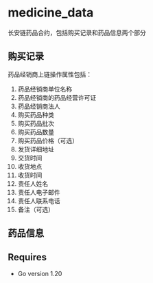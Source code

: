 # medicine_data
长安链药品合约，包括购买记录和药品信息两个部分

## 购买记录
药品经销商上链操作属性包括：
1. 药品经销商单位名称
2. 药品经销商的药品经营许可证
3. 药品经销商法人
4. 购买药品种类
5. 购买药品批次
6. 购买药品数量
7. 购买药品价格（可选）
8. 发货详细地址
9. 交货时间
10. 收货地点
11. 收货时间
12. 责任人姓名
13. 责任人电子邮件
14. 责任人联系电话
15. 备注（可选）

## 药品信息

## Requires
* Go version 1.20

